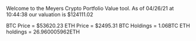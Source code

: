 Welcome to the Meyers Crypto Portfolio Value tool. 
As of 04/26/21 at 10:44:38 our valuation is $124111.02 

BTC Price = $53620.23
 ETH Price = $2495.31
BTC Holdings = 1.06BTC
 ETH holdings = 26.960005962ETH 

